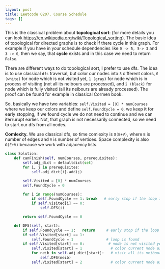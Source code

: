```yaml
---
layout: post
title: Leetcode 0207. Course Schedule
tags: []
---
```


This is the classical problem about **topological sort**: (for more details you can look https://en.wikipedia.org/wiki/Topological_sorting). The basic idea of topological for directed graphs is to check if there cycle in this graph. For example if you have in your  schedule dependencies like `0 -> 5, 5-> 3` and `3 -> 0`, then we say, that **cycle** exists and in this case we need to return `False`.

There are different ways to do topological sort, I prefer to use dfs. The idea is to use classical `dfs` traversal, but color our nodes into `3` different colors, `0 (white)` for node which is not visited yet, `1 (gray)` for node which is in process of visiting (not all its neibours are processed), and `2 (black)` for node which is fully visited (all its neibours are already processed). The proof can be found for example in classical Cormen book. 

So, basically we have two variables:  `self.Visited = [0] * numCourses` where we keep our colors and define `self.FoundCycle = 0`, we keep it for early stopping, if we found cycle we do not need to continue and we can iterrurupt earlier. Not, that graph is not necessarily connected, so we need to start our dfs from all nodes. 

**Comlexity.** We use classical dfs, so time comlexity is `O(E+V)`, where `E` is number of edges and `V` is number of vertices. Space complexity is also `O(E+V)` because we work with adjacency lists.

```python
class Solution:
    def canFinish(self, numCourses, prerequisites):
        self.adj_dict = defaultdict(set)
        for i, j in prerequisites:
            self.adj_dict[i].add(j)

        self.Visited = [0] * numCourses
        self.FoundCycle = 0

        for i in range(numCourses):
            if self.FoundCycle == 1: break   # early stop if the loop is found
            if self.Visited[i] == 0:
                self.DFS(i)

        return self.FoundCycle == 0

    def DFS(self, start):
        if self.FoundCycle == 1:   return     # early stop if the loop is found    
        if self.Visited[start] == 1:
            self.FoundCycle = 1               # loop is found
        if self.Visited[start] == 0:           # node is not visited yet, visit it
            self.Visited[start] = 1             # color current node as gray
            for neib in self.adj_dict[start]:   # visit all its neibours
                self.DFS(neib)
            self.Visited[start] = 2             # color current node as black
```
